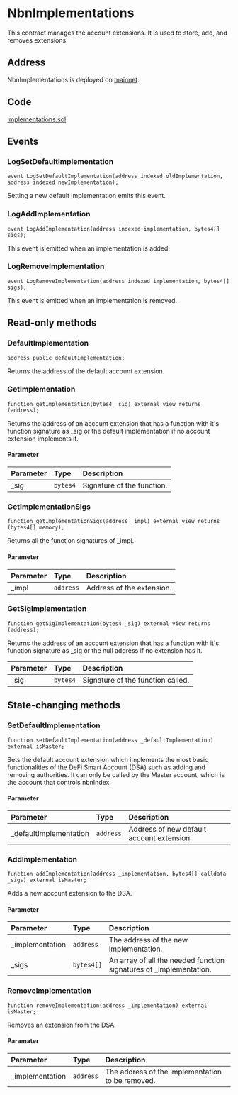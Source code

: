 # NbnImplementations

This contract manages the account extensions. It is used to store, add, and removes extensions.

## Address

NbnImplementations is deployed on [mainnet](https://bscscan.com/address/0x27361FF365FF51c2bc97dbEd89A6cd7Bac4c710c).

## Code

[implementations.sol](https://github.com/Open-Currency-Collective/nubian-dsa-contracts/blob/master/contracts/v2/registry/implementations.sol)

## Events

### LogSetDefaultImplementation

```text
event LogSetDefaultImplementation(address indexed oldImplementation, address indexed newImplementation);
```

Setting a new default implementation emits this event.

### LogAddImplementation

```text
event LogAddImplementation(address indexed implementation, bytes4[] sigs);
```

This event is emitted when an implementation is added.

### LogRemoveImplementation

```text
event LogRemoveImplementation(address indexed implementation, bytes4[] sigs);
```

This event is emitted when an implementation is removed.

## Read-only methods

### DefaultImplementation

```text
address public defaultImplementation;
```

Returns the address of the default account extension.

### GetImplementation

```text
function getImplementation(bytes4 _sig) external view returns (address);
```

Returns the address of an account extension that has a function with it's function signature as \_sig or the default implementation if no account extension implements it.

#### Parameter

| Parameter | Type | Description |
| :--- | :--- | :--- |
| \_sig | `bytes4` | Signature of the function. |

### GetImplementationSigs

```text
function getImplementationSigs(address _impl) external view returns (bytes4[] memory);
```

Returns all the function signatures of \_impl.

#### Parameter

| Parameter | Type | Description |
| :--- | :--- | :--- |
| \_impl | `address` | Address of the extension. |

### GetSigImplementation

```text
function getSigImplementation(bytes4 _sig) external view returns (address);
```

Returns the address of an account extension that has a function with it's function signature as \_sig or the null address if no extension has it.

| Parameter | Type | Description |
| :--- | :--- | :--- |
| \_sig | `bytes4` | Signature of the function called. |

## State-changing methods

### SetDefaultImplementation

```text
function setDefaultImplementation(address _defaultImplementation) external isMaster;
```

Sets the default account extension which implements the most basic functionalities of the DeFi Smart Account \(DSA\) such as adding and removing authorities. It can only be called by the Master account, which is the account that controls nbnIndex.

#### Parameter

| Parameter | Type | Description |
| :--- | :--- | :--- |
| \_defaultImplementation | `address` | Address of new default account extension. |

### AddImplementation

```text
function addImplementation(address _implementation, bytes4[] calldata _sigs) external isMaster;
```

Adds a new account extension to the DSA.

#### Parameter

| Parameter | Type | Description |
| :--- | :--- | :--- |
| \_implementation | `address` | The address of the new implementation. |
| \_sigs | `bytes4[]` | An array of all the needed function signatures of \_implementation. |

### RemoveImplementation

```text
function removeImplementation(address _implementation) external isMaster;
```

Removes an extension from the DSA.

#### Paramater

| Parameter | Type | Description |
| :--- | :--- | :--- |
| \_implementation | `address` | The address of the implementation to be removed. |


